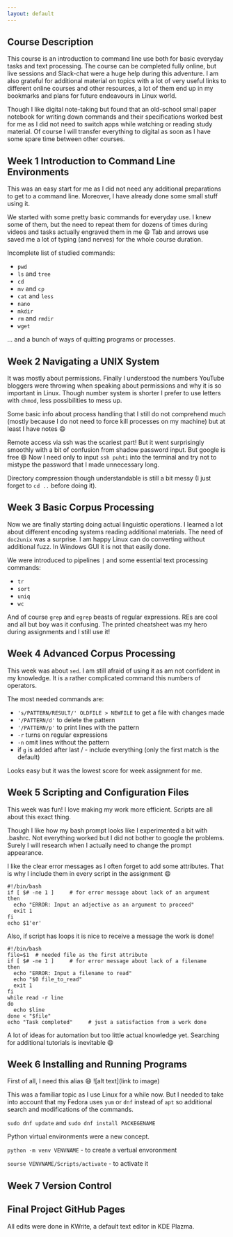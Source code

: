 ```yaml
---
layout: default
---
```


## Course Description

This course is an introduction to command line use both for basic everyday tasks and text processing. The course can be completed fully online, but live sessions and Slack-chat were a huge help during this adventure. I am also grateful for additional material on topics with a lot of very useful links to different online courses and other resources, a lot of them end up in my bookmarks and plans for future endeavours in Linux world.

Though I like digital note-taking but found that an old-school small paper notebook for writing down commands and their specifications worked best for me as I did not need to switch apps while watching or reading study material. Of course I will transfer everything to digital as soon as I have some spare time between other courses.

## Week 1 Introduction to Command Line Environments

This was an easy start for me as I did not need any additional preparations to get to a command line. Moreover, I have already done some small stuff using it.

We started with some pretty basic commands for everyday use. I knew some of them, but the need to repeat them for dozens of times during videos and tasks actually engraved them in me 😄 Tab and arrows use saved me a lot of typing (and nerves) for the whole course duration.

Incomplete list of studied commands:
- `pwd`
- `ls` and `tree`
- `cd`
- `mv` and `cp`
- `cat` and `less`
- `nano`
- `mkdir`
- `rm` and `rmdir`
- `wget`

... and a bunch of ways of quitting programs or processes.


## Week 2 Navigating a UNIX System

It was mostly about permissions. Finally I understood the numbers YouTube bloggers were throwing when speaking about permissions and why it is so important in Linux. Though number system is shorter I prefer to use letters with `chmod`, less possibilities to mess up.

Some basic info about process handling that I still do not comprehend much (mostly because I do not need to force kill processes on my machine) but at least I have notes 😄

Remote access via ssh was the scariest part! But it went surprisingly smoothly with a bit of confusion from shadow password input. But google is free 😄 Now I need only to input `ssh puhti` into the terminal and try not to mistype the password that I made unnecessary long.

Directory compression though understandable is still a bit messy (I just forget to `cd ..` before doing it).

## Week 3 Basic Corpus Processing

Now we are finally starting doing actual linguistic operations. I learned a lot about different encoding systems reading additional materials. The need of `doc2unix` was a surprise. I am happy Linux can do converting without additional fuzz. In Windows GUI it is not that easily done.

We were introduced to pipelines `|` and some essential text processing commands:
- `tr`
- `sort`
- `uniq`
- `wc`

And of course `grep` and `egrep` beasts of regular expressions. REs are cool and all but boy was it confusing. The printed cheatsheet was my hero during assignments and I still use it!

## Week 4 Advanced Corpus Processing

This week was about `sed`. I am still afraid of using it as am not confident in my knowledge. It is a rather complicated command this numbers of operators.

The most needed commands are:
- `'s/PATTERN/RESULT/' OLDFILE > NEWFILE` to get a file with changes made
- `'/PATTERN/d'` to delete the pattern
- `'/PATTERN/p'` to print lines with the pattern
- `-r` turns on regular expressions
- `-n` omit lines without the pattern
- if `g` is added after last / - include everything (only the first match is the default)

Looks easy but it was the lowest score for week assignment for me.

## Week 5 Scripting and Configuration Files

This week was fun! I love making my work more efficient. Scripts are all about this exact thing.

Though I like how my bash prompt looks like I experimented a bit with .bashrc. Not everything worked but I did not bother to google the problems. Surely I will research when I actually need to change the prompt appearance.

I like the clear error messages as I often forget to add some attributes. That is why I include them in every script in the assignment 😄

```
#!/bin/bash
if [ $# -ne 1 ]     # for error message about lack of an argument
then
  echo "ERROR: Input an adjective as an argument to proceed"
  exit 1
fi
echo $1'er'
```

Also, if script has loops it is nice to receive a message the work is done!

```
#!/bin/bash
file=$1  # needed file as the first attribute
if [ $# -ne 1 ]     # for error message about lack of a filename
then
  echo "ERROR: Input a filename to read"
  echo "$0 file_to_read"
  exit 1
fi
while read -r line
do
  echo $line
done < "$file"
echo "Task completed"     # just a satisfaction from a work done

```

A lot of ideas for automation but too little actual knowledge yet. Searching for additional tutorials is inevitable 😄

## Week 6 Installing and Running Programs

First of all, I need this alias 😄
![alt text](link to image)

This was a familiar topic as I use Linux for a while now. But I needed to take into account that my Fedora uses `yum` or `dnf` instead of `apt` so additional search and modifications of the commands.

`sudo dnf update` and `sudo dnf install PACKEGENAME`

Python virtual environments were a new concept.

`python -m venv VENVNAME` - to create a vertual envoronment

`sourse VENVNAME/Scripts/activate` - to activate it

## Week 7 Version Control

## Final Project GitHub Pages

All edits were done in KWrite, a default text editor in KDE Plazma.
